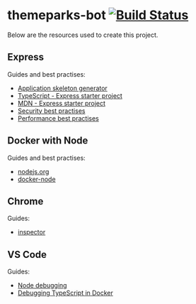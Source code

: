 # themeparks-bot [![Build Status](https://travis-ci.org/JonJam/themeparks-bot.svg?branch=master)](https://travis-ci.org/JonJam/themeparks-bot)

Below are the resources used to create this project.

## Express
Guides and best practises:
- [Application skeleton generator](https://expressjs.com/en/starter/generator.html)
- [TypeScript - Express starter project](https://github.com/Microsoft/TypeScript-Node-Starter#typescript-node-starter)
- [MDN - Express starter project](https://developer.mozilla.org/en-US/docs/Learn/Server-side/Express_Nodejs)
- [Security best practises](https://expressjs.com/en/advanced/best-practice-security.html)
- [Performance best practises](https://expressjs.com/en/advanced/best-practice-performance.html)

## Docker with Node
Guides and best practises:
- [nodejs.org](https://nodejs.org/en/docs/guides/nodejs-docker-webapp/)
- [docker-node](https://github.com/nodejs/docker-node)

## Chrome
Guides:
- [inspector](https://nodejs.org/en/docs/inspector/)

## VS Code
Guides:
- [Node debugging](https://code.visualstudio.com/docs/nodejs/nodejs-debugging)
- [Debugging TypeScript in Docker](https://github.com/Microsoft/vscode-recipes/tree/master/Docker-TypeScript)
